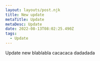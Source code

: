 ```yaml
---
layout: layouts/post.njk
title: New update
metaTitle: Update
metaDesc: Update
date: 2022-08-13T08:02:25.490Z
tags:
  - Update
---
```

Update new blablabla cacacaca dadadada